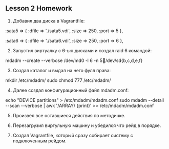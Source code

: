 ﻿## Lesson 2 Homework

1. Добавил два диска в Vagrantfile:

:sata5 => {
:dfile => './sata5.vdi', 
:size => 250, 
:port => 5 
},

:sata6 => {
:dfile => './sata6.vdi', 
:size => 250, 
:port => 6 
},
 
2. Запустил виртуалку с 6-ью дисками и создал raid 6 командой:

mdadm --create --verbose /dev/md0 -l 6 -n 5􀀄/dev/sd{b,c,d,e,f}

3. Создал каталог и выдал на него фулл права:

mkdir /etc/mdadm/
sudo chmod 777 /etc/mdadm/

4. Далее создал конфигурационный файл mdadm.conf: 

echo "DEVICE partitions" > /etc/mdadm/mdadm.conf
sudo mdadm --detail --scan --verbose | awk '/ARRAY/ {print}' >>
/etc/mdadm/mdadm.conf

5. Произвёл все оставшиеся действия по методичке.

6. Перезагрузил виртульную машину и убедился что рейд в порядке.

7. Создал Vagrantfile, который сразу собирает систему с подключенным рейдом.